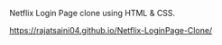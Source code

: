 Netflix Login Page clone using HTML & CSS.

https://rajatsaini04.github.io/Netflix-LoginPage-Clone/
